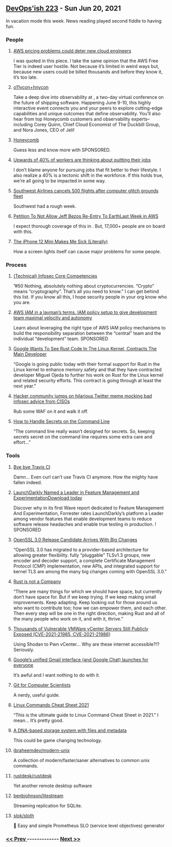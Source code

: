 ## [DevOps'ish 223](https://devopsish.com/223) - Sun Jun 20, 2021

In vacation mode this week. News reading played second fiddle to having fun.

### People

1. [AWS pricing problems could deter new cloud engineers](https://techmonitor.ai/technology/cloud/aws-pricing-problems-gcp-azure)

    I was quoted in this piece. I take the same opinion that the AWS Free Tier is indeed user hostile. Not because it’s limited in weird ways but, because new users could be billed thousands and before they know it, it’s too late.
1. [o11ycon+hnycon](https://o11ycon-hnycon.io/devopsish/?utm_source=devopsish&utm_medium=newsletter&utm_campaign=ad&utm_keyword=&utm_content=devopsish&utm_adgroup)

    Take a deep dive into observability at , a two-day virtual conference on the future of shipping software. Happening June 9-10, this highly interactive event connects you and your peers to explore cutting-edge capabilities and unique outcomes that define observability. You’ll also hear from top Honeycomb customers and observability experts– including Corey Quinn, Chief Cloud Economist of The Duckbill Group, and Nora Jones, CEO of Jeli!
1. [Honeycomb](https://www.honeycomb.io/?utm_source=devopsish&utm_medium=newsletter&utm_campaign=ad&utm_content=honeycomb-homepage-devopish)

    Guess less and know more with  SPONSORED.
1. [Upwards of 40% of workers are thinking about quitting their jobs](https://www.axios.com/resignations-companies-e279fcfc-c8e7-4955-8a9b-47562490ee55.html)

    I don’t blame anyone for pursuing jobs that fit better to their lifestyle. I also realize a 40% is a tectonic shift in the workforce. If this holds true, we’re all going to be impacted in some way.
1. [Southwest Airlines cancels 500 flights after computer glitch grounds fleet](https://www.reuters.com/business/aerospace-defense/southwest-airlines-temporarily-halted-flights-over-computer-issue-2021-06-15/)

    Southwest had a rough week.
1. [Petition To Not Allow Jeff Bezos Re-Entry To EarthLast Week in AWS](https://www.change.org/p/blue-origin-petition-to-not-allow-jeff-bezos-re-entry-to-earth)

    I expect thorough coverage of this in . But, 17,000+ people are on board with this.
1. [The iPhone 12 Mini Makes Me Sick (Literally)](https://spectrum.ieee.org/view-from-the-valley/consumer-electronics/audiovideo/the-iphone-12-mini-makes-me-sick-literally)

    How a screen lights itself can cause major problems for some people.
### Process

1. [(Technical) Infosec Core Competencies](https://www.netmeister.org/blog/infosec-competencies.html)

    ”#50 Nothing, absolutely nothing about cryptocurrencies. “Crypto” means “cryptography”. That’s all you need to know.” I can get behind this list. If you know all this, I hope security people in your org know who you are.
1. [AWS IAM in a layman’s terms. IAM policy setup to give development team maximal velocity and autonomy](https://goteleport.com/blog/aws-iam-in-laymans-terms/?utm_campaign=eg&utm_medium=partner&utm_source=DevOpsish)

    Learn about leveraging the right type of AWS IAM policy mechanisms to build the responsibility separation between the “central” team and the individual “development” team. SPONSORED
1. [Google Wants To See Rust Code In The Linux Kernel, Contracts The Main Developer](https://www.phoronix.com/scan.php?page=news_item&px=Google-Wants-Rust-In-Kernel)

    “Google is going public today with their formal support for Rust in the Linux kernel to enhance memory safety and that they have contracted developer Miguel Ojeda to further his work on Rust for the Linux kernel and related security efforts. This contract is going through at least the next year.”
1. [Hacker community jumps on hilarious Twitter meme mocking bad infosec advice from CISOs](https://portswigger.net/daily-swig/hacker-community-jumps-on-hilarious-twitter-meme-mocking-bad-infosec-advice-from-cisos)

    Rub some WAF on it and walk it off.
1. [How to Handle Secrets on the Command Line](https://smallstep.com/blog/command-line-secrets/)

    “The command line really wasn’t designed for secrets. So, keeping secrets secret on the command line requires some extra care and effort…”
### Tools

1. [Bye bye Travis CI](https://daniel.haxx.se/blog/2021/06/14/bye-bye-travis-ci/)

    Damn… Even curl can’t use Travis CI anymore. How the mighty have fallen indeed.
1. [LaunchDarkly Named a Leader in Feature Management and ExperimentationDownload today](https://learn.launchdarkly.com/forrester-wave/?utm_source=devopsish&utm_medium=news_pod&utm_campaign=21q2-newsletter&utm_content=ebook_forrester_newwave)

    Discover why in its first Wave report dedicated to Feature Management And Experimentation, Forrester rates LaunchDarkly’s platform a Leader among vendor features that enable development teams to reduce software release headaches and enable true testing in production. ! SPONSORED
1. [OpenSSL 3.0 Release Candidate Arrives With Big Changes](https://www.phoronix.com/scan.php?page=news_item&px=OpenSSL-3.0-Release-Candidate)

    “OpenSSL 3.0 has migrated to a provider-based architecture for allowing greater flexibility. fully “pluggable” TLSv1.3 groups, new encoder and decoder support, a complete Certificate Management Protocol (CMP) implementation, new APIs, and integrated support for kernel TLS are among the many big changes coming with OpenSSL 3.0.”
1. [Rust is not a Company](https://blog.m-ou.se/rust-is-not-a-company/)

    “There are many things for which we should have space, but currently don’t have space for. But if we keep trying. If we keep making small improvements. Keep adapting. Keep looking out for those around us who want to contribute too; how we can empower them, and each other. Then every step will be one in the right direction, making Rust and all of the many people who work on it, and with it, thrive.”
1. [Thousands of Vulnerable VMWare vCenter Servers Still Publicly Exposed (CVE-2021-21985, CVE-2021-21986)](https://www.trustwave.com/en-us/resources/blogs/spiderlabs-blog/thousands-of-vulnerable-vmware-vcenter-servers-still-publicly-exposed-cve-2021-21985-cve-2021-21986/)

    Using Shodan to Pwn vCenter… Why are these internet accessible?!? Seriously.
1. [Google’s unified Gmail interface (and Google Chat) launches for everyone](https://arstechnica.com/gadgets/2021/06/gmails-big-merger-with-google-chat-meet-and-docs-launches-for-everyone/)

    It’s awful and I want nothing to do with it.
1. [Git for Computer Scientists](https://eagain.net/articles/git-for-computer-scientists/)

    A nerdy, useful guide.
1. [Linux Commands Cheat Sheet 2021](https://linuxguidehq.com/linux-commands-cheat-sheet/)

    “This is the ultimate guide to Linux Command Cheat Sheet in 2021.” I mean… It’s pretty good.
1. [A DNA-based storage system with files and metadata](https://arstechnica.com/science/2021/06/researchers-build-a-metadata-based-image-database-using-dna-storage/)

    This could be game changing technology.
1. [ibraheemdev/modern-unix](https://github.com/ibraheemdev/modern-unix)

    A collection of modern/faster/saner alternatives to common unix commands.
1. [rustdesk/rustdesk](https://github.com/rustdesk/rustdesk)

    Yet another remote desktop software
1. [benbjohnson/litestream](https://github.com/benbjohnson/litestream)

    Streaming replication for SQLite.
1. [slok/sloth](https://github.com/slok/sloth)

    🦥 Easy and simple Prometheus SLO (service level objectives) generator

### [ << Prev ](devopsweekly-222.md) ------------- [ Next >> ](devopsweekly-224.md)